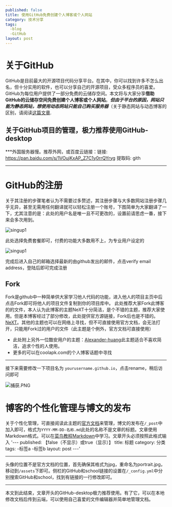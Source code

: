 ```yaml
---
published: false
title: 使用GitHub免费创建个人博客或个人网站
category: 技术分享
tags: 
  -blog
  -GitHub
layout: post
---
```


# 关于GitHub #

GitHub是目前最大的开源项目代码分享平台。在其中，你可以找到许多不怎么出名，但十分实用的软件，也可以分享自己的开源项目，受众多程序员的喜爱。GitHub为每位用户提供了一部分免费的云储存空间。本文将与大家分享**借助GitHub的云储存空间免费创建个人博客或个人网站**。***但由于平台的原因，网站只能为静态网站，想使用动态网站只能自己购买服务器***（关于静态网站与动态博客的区别，请阅读[这篇文章](https://www.cnblogs.com/bluesungz/p/5955170.html).

<!--more-->

## 关于GitHub项目的管理，极力推荐使用GitHub-desktop ##
***外国服务器慢。推荐外网，或百度云链接：链接: https://pan.baidu.com/s/1VOujKxAP_Z7C1y0rrQYryg 提取码: gith

***

# GitHub的注册 #

关于其注册的步骤笔者认为不需要过多赘述，其注册步骤与大多数网站注册步骤几乎无异，甚至无需用任何翻译就可以轻松注册一个账号，下图简单为大家翻译了一下，尤其注意的是：此处的用户名是唯一且不可更改的，设置前请思虑一番，接下来会多次用到。



![singup1](https://raw.githubusercontent.com/codesjobs/codesjobs.github.io/master/_posts/image/githubandblog/signup.png)

此处选择免费套餐即可，付费的功能大多数用不上，为专业用户设定的

![singup1](https://raw.githubusercontent.com/codesjobs/codesjobs.github.io/master/_posts/image/githubandblog/sing.PNG)

完成后进入自己的邮箱选择最新的由github发出的邮件，点击verify email address，登陆后即可完成注册

## Fork ##
Fork是github中一种简单供大家学习他人代码的功能，进入他人的项目主页中后点击Fork即可将他人的项目文件复制到你的项目库中。
此处推荐大家Fork此博客的的文件，本人认为此博客的主题NeXT十分简洁，是个不错的主题，推荐大家使用。但是本博客经过了部分修改，此处提供官方源链接，Fork后也是不错的。[NeXT](https://github.com/simpleyyt/jekyll-theme-next)。其他的主题也可以在网络上寻找，但不可直接使用官方文档，会无法打开，只能用Fork过的用户的文件（此主题是个例外，官方文档可直接使用）

 * 此处附上另外一位酷安用户的主题：[Alexander-huang](https://github.com/Alexander-Huang/Alexander-Huang.github.io)此主题适合不喜欢简洁，追求个性的人使用。
 * 更多的可以在coolapk.com的个人博客话题中寻找

***

接下来需要修改一下项目名为 `yourusername.github.io`，点击rename，稍后访问即可

![捕获.PNG](https://i.loli.net/2019/09/08/Gydnp3b1cYgQsLq.png)

# 博客的个性化管理与博文的发布 #

关于个性化管理，可直接阅读此主题的[官方文档](http://theme-next.simpleyyt.com/)来管理，博文的发布在`/_post`中加入即可，格式为`YYYY-MM-DD-名称.md`此处的名称不是文章的标题。文章使用Markdown格式。可以在[菜鸟教程Markdown](https://www.runoob.com/markdown/md-tutorial.html)中学习。文章开头必须按照此格式输入
'---
published: 【false（不显示）或true（显示）】
title: 标题
category: 分类
tags: 
  -标签a
  -标签b
layout: post
---'

***

头像的位置不是官方文档的位置，首先确保其格式为jpg，重命名为portrait.jpg，移动到`/assets`下即可。侧栏的GitHub和school链接的设置在`/_config.yml`中分别搜索GitHub和school，找到有链接的一行修改即可。

***

本文到此结束，文章开头的GitHub-desktop极力推荐使用。有了它，可以在本地修改文档后传到云端，可以使用自己喜爱的文件编辑器并简单地管理文档。